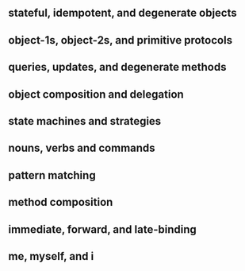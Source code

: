 ## stateful, idempotent, and degenerate objects

## object-1s, object-2s, and primitive protocols

## queries, updates, and degenerate methods

## object composition and delegation

## state machines and strategies

## nouns, verbs and commands

## pattern matching

## method composition

## immediate, forward, and late-binding

## me, myself, and i


